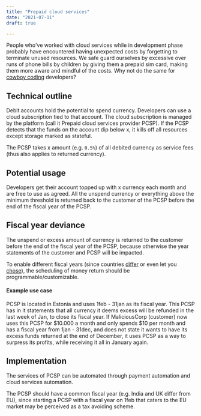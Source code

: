 ```yaml
---
title: "Prepaid cloud services"
date: "2021-07-11"
draft: true

---
```


People who've worked with cloud services while in development phase
probably have encountered having unexpected costs by forgetting to terminate unused resources.
We safe guard ourselves by excessive over runs of phone bills by children by giving them
a prepaid sim card, making them more aware and mindful of the costs.
Why not do the same for
[cowboy coding](https://en.wikipedia.org/wiki/Cowboy_coding)
developers?

## Technical outline

Debit accounts hold the potential to spend currency.
Developers can use a cloud subscription tied to that account.
The cloud subscription is managed by the platform (call it Prepaid cloud services provider PCSP).
If the PCSP detects that the funds on the account dip below x, it kills off all resources except storage marked as stateful.

The PCSP takes x amount (e.g. `0.5%`) of all debited currency as service fees
(thus also applies to returned currency).

## Potential usage

Developers get their account topped up with x currency each month and are free to use as agreed.
All the unspend currency or everything above the minimum threshold is returned back to the customer of the PCSP before the end of the fiscal year of the PCSP.

## Fiscal year deviance

The unspend or excess amount of currency is returned to the customer before the end of the fiscal year of the PCSP,
because otherwise the year statements of the customer and PCSP will be impacted.

To enable different
fiscal years
(since countries
[differ](https://www.cia.gov/the-world-factbook/field/fiscal-year)
or even let you
[chose](https://www.youtube.com/watch?v=t881ZBK8S5o&t=1615s)),
the scheduling of money return should be programmable/customizable.

#### Example use case

PCSP is located in Estonia and uses 1feb - 31jan as its fiscal year.
This PCSP has in it statements that all currency it deems excess will be refunded in the last week of Jan,
to close its fiscal year.
If MaliciousCorp (customer) now uses this PCSP for $10.000 a month and only spends $10 per month and has a fiscal year from 1jan - 31dec,
and does not state it wants to have its excess funds returned at the end of December,
it uses PCSP as a way to surpress its profits, while receiving it all in January again.

## Implementation

The services of PCSP can be automated through payment automation and cloud services automation.

The PCSP should have a common fiscal year
(e.g. India and UK differ from EU),
since starting a PCSP with a fiscal year on 1feb
that caters to the EU market may be perceived as a tax avoiding scheme.


